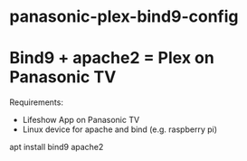 # panasonic-plex-bind9-config
# Bind9 + apache2 = Plex on Panasonic TV
Requirements:
- Lifeshow App on Panasonic TV
- Linux device for apache and bind (e.g. raspberry pi)



apt install bind9 apache2
